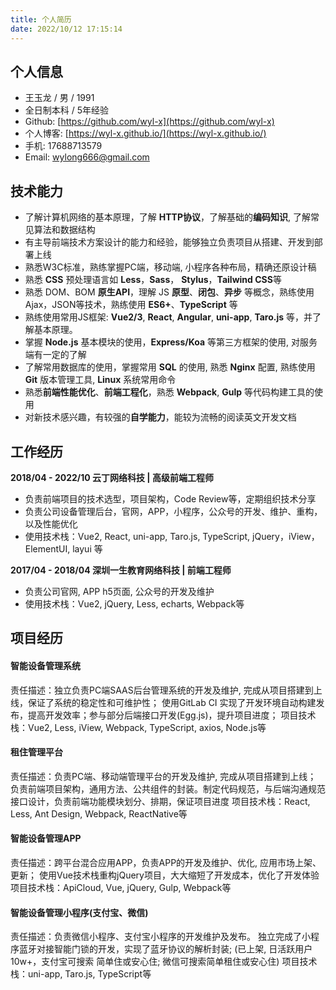 ```yaml
---
title: 个人简历
date: 2022/10/12 17:15:14
---
```

## 个人信息
* 王玉龙 / 男 / 1991
* 全日制本科 / 5年经验
* Github: [https://github.com/wyl-x](https://github.com/wyl-x)
* 个人博客: [https://wyl-x.github.io/](https://wyl-x.github.io/)
* 手机: 17688713579
* Email: wylong666@gmail.com

## 技术能力
*  了解计算机网络的基本原理，了解 **HTTP协议**，了解基础的**编码知识**, 了解常见算法和数据结构
*  有主导前端技术方案设计的能力和经验，能够独立负责项目从搭建、开发到部署上线
*  熟悉W3C标准，熟练掌握PC端，移动端, 小程序各种布局，精确还原设计稿
*  熟悉 **CSS** 预处理语言如 **Less**，**Sass**， **Stylus**，**Tailwind CSS**等
*  熟悉 DOM、BOM **原生API**，理解 JS **原型**、**闭包**、**异步** 等概念，熟练使用Ajax，JSON等技术，熟练使用 **ES6+**、**TypeScript** 等
*  熟练使用常用JS框架: **Vue2/3**, **React**, **Angular**, **uni-app**, **Taro.js** 等，并了解基本原理。
*  掌握 **Node.js** 基本模块的使用，**Express/Koa** 等第三方框架的使用, 对服务端有一定的了解
*  了解常用数据库的使用，掌握常用 **SQL** 的使用, 熟悉 **Nginx** 配置, 熟练使用 **Git** 版本管理工具, **Linux** 系统常用命令
*  熟悉**前端性能优化**、**前端工程化**，熟悉 **Webpack**, **Gulp** 等代码构建工具的使用
*  对新技术感兴趣，有较强的**自学能力**，能较为流畅的阅读英文开发文档

## 工作经历
 **2018/04 - 2022/10 云丁网络科技 | 高级前端工程师**
  - 负责前端项目的技术选型，项目架构，Code Review等，定期组织技术分享
  - 负责公司设备管理后台，官网，APP，小程序，公众号的开发、维护、重构，以及性能优化
  - 使用技术栈：Vue2, React, uni-app, Taro.js, TypeScript, jQuery，iView，ElementUI, layui 等

 **2017/04 - 2018/04 深圳一生教育网络科技 | 前端工程师**
  - 负责公司官网, APP h5页面, 公众号的开发及维护
  - 使用技术栈：Vue2, jQuery, Less, echarts, Webpack等

## 项目经历
#### 智能设备管理系统
  责任描述：独立负责PC端SAAS后台管理系统的开发及维护, 完成从项目搭建到上线，保证了系统的稳定性和可维护性；
  使用GitLab CI 实现了开发环境自动构建发布，提高开发效率；参与部分后端接口开发(Egg.js)，提升项目进度；
  项目技术栈：Vue2, Less, iView, Webpack, TypeScript, axios, Node.js等
  
#### 租住管理平台
  责任描述：负责PC端、移动端管理平台的开发及维护, 完成从项目搭建到上线；
  负责前端项目架构，通用方法、公共组件的封装。制定代码规范，与后端沟通规范接口设计，负责前端功能模块划分、排期，保证项目进度
  项目技术栈：React, Less, Ant Design, Webpack, ReactNative等

#### 智能设备管理APP
  责任描述：跨平台混合应用APP，负责APP的开发及维护、优化, 应用市场上架、更新； 
  使用Vue技术栈重构jQuery项目，大大缩短了开发成本，优化了开发体验
  项目技术栈：ApiCloud, Vue, jQuery, Gulp, Webpack等

#### 智能设备管理小程序(支付宝、微信)
  责任描述：负责微信小程序、支付宝小程序的开发维护及发布。
  独立完成了小程序蓝牙对接智能门锁的开发，实现了蓝牙协议的解析封装;
  (已上架, 日活跃用户10w+，支付宝可搜索 简单住或安心住; 微信可搜索简单租住或安心住)
  项目技术栈：uni-app, Taro.js, TypeScript等
